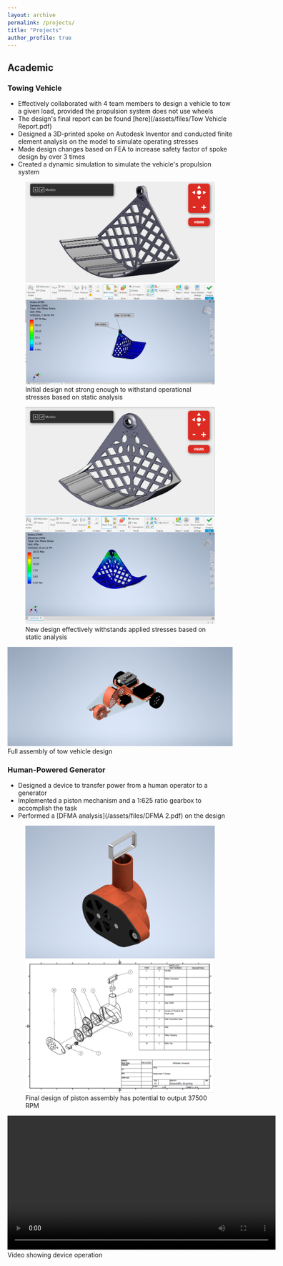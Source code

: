 ```yaml
---
layout: archive
permalink: /projects/
title: "Projects"
author_profile: true
---
```


## Academic 

### Towing Vehicle
- Effectively collaborated with 4 team members to design a vehicle to tow a 
given load, provided the propulsion system does not use wheels
- The design's final report can be found [here](/assets/files/Tow Vehicle Report.pdf)
- Designed a 3D-printed spoke on Autodesk Inventor and conducted finite
element analysis on the model to simulate operating stresses
- Made design changes based on FEA to increase safety factor of spoke design by 
over 3 times
- Created a dynamic simulation to simulate the vehicle's propulsion system
<figure class="half">
<img src="/assets/images/Spoke1.png">
<img src="/assets/images/Stress.png">
<figcaption> Initial design not strong enough to withstand operational stresses
based on static analysis</figcaption>
</figure>
<figure class="half">
<img src="/assets/images/new design.png">
<img src="/assets/images/Stress final.png">
<figcaption> New design effectively withstands applied stresses based on static
analysis</figcaption>
</figure>

<img src="/assets/images/Assembly_full.png">
<figcaption> Full assembly of tow vehicle design </figcaption>

### Human-Powered Generator
- Designed a device to transfer power from a human operator to a generator
- Implemented a piston mechanism and a 1:625 ratio gearbox to accomplish the 
task
- Performed a [DFMA analysis](/assets/files/DFMA 2.pdf) on the design
<figure class="half">
<img src="/assets/images/Piston Assembly.png">
<img src="/assets/images/piston.png">
<figcaption> Final design of piston assembly has potential to output 37500 RPM</figcaption>
</figure>
<video width="600" controls="controls">
  <source src="/assets/videos/motion.mp4" type="video/mp4">
</video>
<figcaption> Video showing device operation </figcaption>


